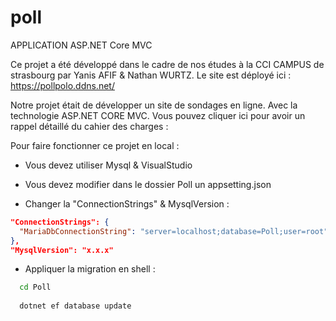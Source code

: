 # poll
APPLICATION ASP.NET Core MVC

Ce projet a été développé dans le cadre de nos études à la CCI CAMPUS de strasbourg par Yanis AFIF & Nathan WURTZ.
Le site est déployé ici : https://pollpolo.ddns.net/

Notre projet était de développer un site de sondages en ligne. Avec la technologie ASP.NET CORE MVC.
Vous pouvez cliquer ici pour avoir un rappel détaillé du cahier des charges : 


Pour faire fonctionner ce projet en local : 

- Vous devez utiliser Mysql & VisualStudio

- Vous devez modifier dans le dossier Poll un appsetting.json

- Changer la "ConnectionStrings" & MysqlVersion :

```json
"ConnectionStrings": {
  "MariaDbConnectionString": "server=localhost;database=Poll;user=root"
},
"MysqlVersion": "x.x.x"
```
    
- Appliquer la migration en shell :
```sh
  cd Poll
  
  dotnet ef database update
```
  




